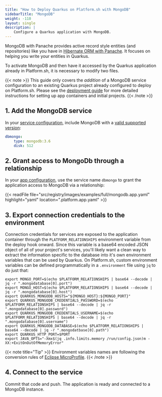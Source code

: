 ```yaml
---
title: "How to Deploy Quarkus on Platform.sh with MongoDB"
sidebarTitle: "MongoDB"
weight: -110
layout: single
description: |
    Configure a Quarkus application with MongoDB.
---
```


MongoDB with Panache provides active record style entities (and repositories) like you have in [Hibernate ORM with Panache](https://quarkus.io/guides/hibernate-orm-panache). It focuses on helping you write your entities in Quarkus.

To activate MongoDB and then have it accessed by the Quarkus application already in Platform.sh, it is necessary to modify two files. 

{{< note >}}
This guide only covers the *addition* of a MongoDB service configuration to an existing Quarkus project already configured to deploy on Platform.sh. Please see the [deployment guide](/guides/quarkus/deploy/_index.md) for more detailed instructions for setting up app containers and initial projects. 
{{< /note >}}

## 1. Add the MongoDB service

In your [service configuration](../../add-services/_index.md), include MongoDB with a [valid supported version](../../add-services/mongodb.md):

```yaml
dbmongo:
    type: mongodb:3.6
    disk: 512
```

## 2. Grant access to MongoDb through a relationship

In your [app configuration](../../create-apps/app-reference.md), use the service name `dbmongo` to grant the application access to MongoDB via a relationship:

{{< readFile file="src/registry/images/examples/full/mongodb.app.yaml" highlight="yaml" location=".platform.app.yaml" >}}

## 3. Export connection credentials to the environment

Connection credentials for services are exposed to the application container through the `PLATFORM_RELATIONSHIPS` environment variable from the deploy hook onward. Since this variable is a base64 encoded JSON object of all of your project's services, you'll likely want a clean way to extract the information specific to the database into it's own environment variables that can be used by Quarkus. On Platform.sh, custom environment variables can be defined programmatically in a `.environment` file using `jq` to do just that:

```text
export MONGO_PORT=$(echo $PLATFORM_RELATIONSHIPS | base64 --decode | jq -r ".mongodatabase[0].port")
export MONGO_HOST=$(echo $PLATFORM_RELATIONSHIPS | base64 --decode | jq -r ".mongodatabase[0].host")
export QUARKUS_MONGODB_HOSTS="${MONGO_HOST}:${MONGO_PORT}"
export QUARKUS_MONGODB_CREDENTIALS_PASSWORD=$(echo $PLATFORM_RELATIONSHIPS | base64 --decode | jq -r ".mongodatabase[0].password")
export QUARKUS_MONGODB_CREDENTIALS_USERNAME=$(echo $PLATFORM_RELATIONSHIPS | base64 --decode | jq -r ".mongodatabase[0].username")
export QUARKUS_MONGODB_DATABASE=$(echo $PLATFORM_RELATIONSHIPS | base64 --decode | jq -r ".mongodatbase[0].path")
export QUARKUS_HTTP_PORT=$PORT
export JAVA_OPTS="-Xmx$(jq .info.limits.memory /run/config.json)m -XX:+ExitOnOutOfMemoryError"
```

{{< note title="Tip" >}}
Environment variables names are following the conversion rules of [Eclipse MicroProfile](https://github.com/eclipse/microprofile-config/blob/master/spec/src/main/asciidoc/configsources.asciidoc#user-content-default-configsources).
{{< /note >}}

## 4. Connect to the service

Commit that code and push. The application is ready and connected to a MongoDB instance.
